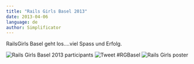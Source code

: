 ```yaml
---
title: "Rails Girls Basel 2013"
date: 2013-04-06
language: de
author: Simplificator
---
```


RailsGirls Basel geht los….viel Spass und Erfolg.

![Rails Girls Basel 2013 participants](/images/tumblr_mktpupjyrx1s5gaabo1_1280.jpg)
![Tweet #RGBasel](/images/tumblr_mktpupjyrx1s5gaabo2_1280.jpg)
![Rails Girls poster](/images/tumblr_mktpupjyrx1s5gaabo3_1280.jpg)

